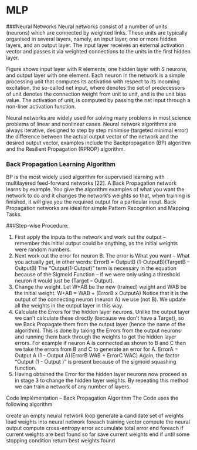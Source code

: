 # MLP

###Neural Networks
Neural networks consist of a number of units (neurons) which are connected by weighted links. These units are typically organised in several layers, namely, an input layer, one or more hidden layers, and an output layer. The input layer receives an external activation vector and passes it via weighted connections to the units in the first hidden layer. 
 
Figure shows input layer with R elements, one hidden layer with S neurons, and output layer with one element. Each neuron in the network is a simple processing unit that computes its activation with respect to its incoming excitation, the so-called net input, where denotes the set of predecessors of unit  denotes the connection weight from unit  to  unit, and  is the unit bias value. The activation of unit, is computed by passing the net input through a non-liner activation function. 

Neural networks are widely used for solving many problems in most science problems of linear and nonlinear cases. Neural network algorithms are always iterative, designed to step by step minimise (targeted minimal error) the difference between the actual output vector of the network and the desired output vector, examples include the Backpropagation (BP) algorithm and the Resilient Propagation (RPROP) algorithm.


### Back Propagation Learning Algorithm
BP is the most widely used algorithm for supervised learning with multilayered feed-forward networks [22]. A Back Propagation network learns by example. You give the algorithm examples of what you want the network to do and it changes the network’s weights so that, when training is finished, it will give you the required output for a particular input. Back Propagation networks are ideal for simple Pattern Recognition and Mapping Tasks. 

 
###Step-wise Procedure: 
1. First apply the inputs to the network and work out the output – remember this initial output could be anything, as the initial weights were random numbers.
2. Next work out the error for neuron B. The error is What you want – What you actually get, in other words:
ErrorB = OutputB (1-OutputB)(TargetB – OutputB)
The “Output(1-Output)” term is necessary in the equation because of the Sigmoid Function – if we were only using a threshold neuron it would just be (Target – Output).
3. Change the weight. Let W+AB be the new (trained) weight and WAB be the initial
weight.
W+AB = WAB + (ErrorB x OutputA)
Notice that it is the output of the connecting neuron (neuron A) we use (not B). We update all the weights in the output layer in this way.
4. Calculate the Errors for the hidden layer neurons. Unlike the output layer we can’t calculate these directly (because we don’t have a Target), so we Back Propagate them from the output layer (hence the name of the algorithm). This is done by taking the Errors from the output neurons and running them back through the weights to get the hidden layer errors. For example if neuron A is connected as shown to B and C then we take the errors from B and C to generate an error for A.
ErrorA = Output A (1 - Output A)(ErrorB WAB + ErrorC WAC)
Again, the factor “Output (1 - Output )” is present because of the sigmoid squashing function.
5. Having obtained the Error for the hidden layer neurons now proceed as in stage 3 to change the hidden layer weights. By repeating this method we can train a network of any number of layers.


Code Implémentation – Back Propagation Algorithm 
The Code uses the following algorithm

create an empty neural network
loop
  generate a candidate set of weights
  load weights into neural network
  foreach training vector
    compute the neural output
    compute cross-entropy error
    accumulate total error
  end foreach
  if current weights are best found so far
    save current weights
  end if
until some stopping condition
return best weights found

